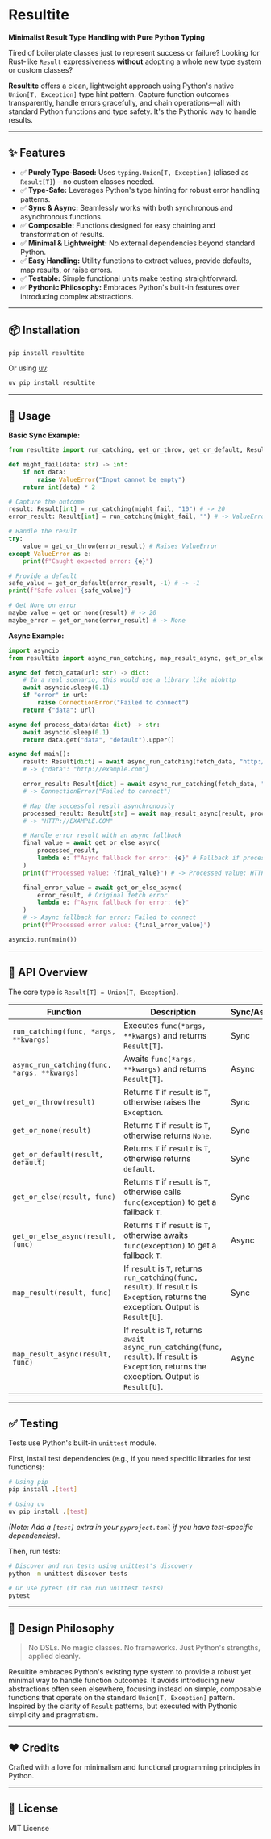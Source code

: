 # **Resultite**
**Minimalist Result Type Handling with Pure Python Typing**

Tired of boilerplate classes just to represent success or failure? Looking for Rust-like `Result` expressiveness **without** adopting a whole new type system or custom classes?

**Resultite** offers a clean, lightweight approach using Python's native `Union[T, Exception]` type hint pattern. Capture function outcomes transparently, handle errors gracefully, and chain operations—all with standard Python functions and type safety. It's the Pythonic way to handle results.

---

## ✨ Features

- ✅ **Purely Type-Based:** Uses `typing.Union[T, Exception]` (aliased as `Result[T]`) – no custom classes needed.
- ✅ **Type-Safe:** Leverages Python's type hinting for robust error handling patterns.
- ✅ **Sync & Async:** Seamlessly works with both synchronous and asynchronous functions.
- ✅ **Composable:** Functions designed for easy chaining and transformation of results.
- ✅ **Minimal & Lightweight:** No external dependencies beyond standard Python.
- ✅ **Easy Handling:** Utility functions to extract values, provide defaults, map results, or raise errors.
- ✅ **Testable:** Simple functional units make testing straightforward.
- ✅ **Pythonic Philosophy:** Embraces Python's built-in features over introducing complex abstractions.

---

## 📦 Installation

```bash
pip install resultite
```

Or using [uv](https://github.com/astral-sh/uv):

```bash
uv pip install resultite
```

---

## 🔧 Usage

**Basic Sync Example:**

```python
from resultite import run_catching, get_or_throw, get_or_default, Result

def might_fail(data: str) -> int:
    if not data:
        raise ValueError("Input cannot be empty")
    return int(data) * 2

# Capture the outcome
result: Result[int] = run_catching(might_fail, "10") # -> 20
error_result: Result[int] = run_catching(might_fail, "") # -> ValueError("Input cannot be empty")

# Handle the result
try:
    value = get_or_throw(error_result) # Raises ValueError
except ValueError as e:
    print(f"Caught expected error: {e}")

# Provide a default
safe_value = get_or_default(error_result, -1) # -> -1
print(f"Safe value: {safe_value}")

# Get None on error
maybe_value = get_or_none(result) # -> 20
maybe_error = get_or_none(error_result) # -> None
```

**Async Example:**

```python
import asyncio
from resultite import async_run_catching, map_result_async, get_or_else_async

async def fetch_data(url: str) -> dict:
    # In a real scenario, this would use a library like aiohttp
    await asyncio.sleep(0.1)
    if "error" in url:
        raise ConnectionError("Failed to connect")
    return {"data": url}

async def process_data(data: dict) -> str:
    await asyncio.sleep(0.1)
    return data.get("data", "default").upper()

async def main():
    result: Result[dict] = await async_run_catching(fetch_data, "http://example.com")
    # -> {"data": "http://example.com"}

    error_result: Result[dict] = await async_run_catching(fetch_data, "http://error.com")
    # -> ConnectionError("Failed to connect")

    # Map the successful result asynchronously
    processed_result: Result[str] = await map_result_async(result, process_data)
    # -> "HTTP://EXAMPLE.COM"

    # Handle error result with an async fallback
    final_value = await get_or_else_async(
        processed_result,
        lambda e: f"Async fallback for error: {e}" # Fallback if process_data failed
    )
    print(f"Processed value: {final_value}") # -> Processed value: HTTP://EXAMPLE.COM

    final_error_value = await get_or_else_async(
        error_result, # Original fetch error
        lambda e: f"Async fallback for error: {e}"
    )
    # -> Async fallback for error: Failed to connect
    print(f"Processed error value: {final_error_value}")

asyncio.run(main())
```

---

## 🔁 API Overview

The core type is `Result[T] = Union[T, Exception]`.

| Function | Description | Sync/Async |
|----------|-------------|------------|
| `run_catching(func, *args, **kwargs)` | Executes `func(*args, **kwargs)` and returns `Result[T]`. | Sync |
| `async_run_catching(func, *args, **kwargs)` | Awaits `func(*args, **kwargs)` and returns `Result[T]`. | Async |
| `get_or_throw(result)` | Returns `T` if `result` is `T`, otherwise raises the `Exception`. | Sync |
| `get_or_none(result)` | Returns `T` if `result` is `T`, otherwise returns `None`. | Sync |
| `get_or_default(result, default)` | Returns `T` if `result` is `T`, otherwise returns `default`. | Sync |
| `get_or_else(result, func)` | Returns `T` if `result` is `T`, otherwise calls `func(exception)` to get a fallback `T`. | Sync |
| `get_or_else_async(result, func)` | Returns `T` if `result` is `T`, otherwise awaits `func(exception)` to get a fallback `T`. | Async |
| `map_result(result, func)` | If `result` is `T`, returns `run_catching(func, result)`. If `result` is `Exception`, returns the exception. Output is `Result[U]`. | Sync |
| `map_result_async(result, func)` | If `result` is `T`, returns `await async_run_catching(func, result)`. If `result` is `Exception`, returns the exception. Output is `Result[U]`. | Async |

---

## ✅ Testing

Tests use Python's built-in `unittest` module.

First, install test dependencies (e.g., if you need specific libraries for test functions):

```bash
# Using pip
pip install .[test]

# Using uv
uv pip install .[test]
```
*(Note: Add a `[test]` extra in your `pyproject.toml` if you have test-specific dependencies).*

Then, run tests:

```bash
# Discover and run tests using unittest's discovery
python -m unittest discover tests

# Or use pytest (it can run unittest tests)
pytest
```

---

## 🧪 Design Philosophy

> No DSLs. No magic classes. No frameworks.
> Just Python's strengths, applied cleanly.

Resultite embraces Python's existing type system to provide a robust yet minimal way to handle function outcomes. It avoids introducing new abstractions often seen elsewhere, focusing instead on simple, composable functions that operate on the standard `Union[T, Exception]` pattern. Inspired by the clarity of `Result` patterns, but executed with Pythonic simplicity and pragmatism.

---

## ❤️ Credits

Crafted with a love for minimalism and functional programming principles in Python.

---

## 📄 License

MIT License